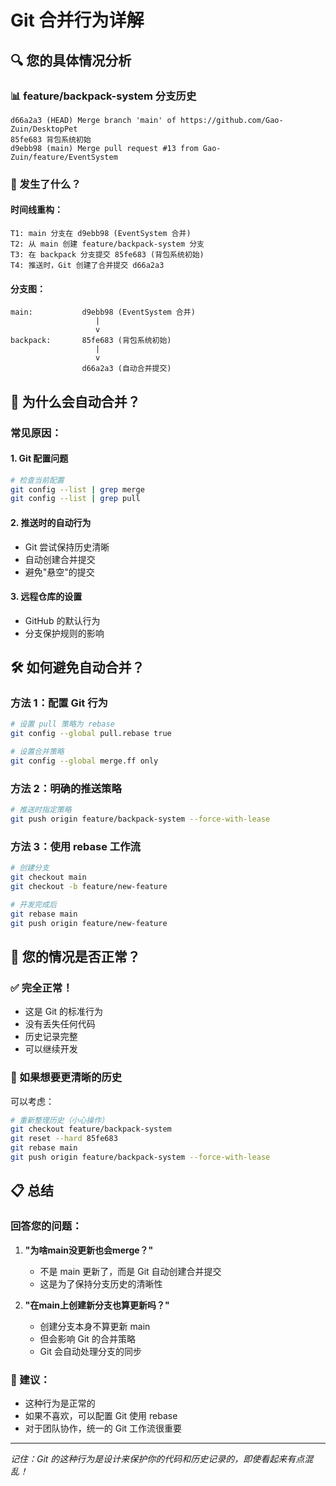 # Git 合并行为详解

## 🔍 您的具体情况分析

### 📊 feature/backpack-system 分支历史
```
d66a2a3 (HEAD) Merge branch 'main' of https://github.com/Gao-Zuin/DesktopPet
85fe683 背包系统初始
d9ebb98 (main) Merge pull request #13 from Gao-Zuin/feature/EventSystem
```

### 🎯 发生了什么？

#### 时间线重构：
```text
T1: main 分支在 d9ebb98 (EventSystem 合并)
T2: 从 main 创建 feature/backpack-system 分支
T3: 在 backpack 分支提交 85fe683 (背包系统初始)
T4: 推送时，Git 创建了合并提交 d66a2a3
```

#### 分支图：
```
main:           d9ebb98 (EventSystem 合并)
                   |
                   v
backpack:       85fe683 (背包系统初始)
                   |
                   v
                d66a2a3 (自动合并提交)
```

## 🤔 为什么会自动合并？

### 常见原因：

#### 1. **Git 配置问题**
```bash
# 检查当前配置
git config --list | grep merge
git config --list | grep pull
```

#### 2. **推送时的自动行为**
- Git 尝试保持历史清晰
- 自动创建合并提交
- 避免"悬空"的提交

#### 3. **远程仓库的设置**
- GitHub 的默认行为
- 分支保护规则的影响

## 🛠️ 如何避免自动合并？

### 方法 1：配置 Git 行为
```bash
# 设置 pull 策略为 rebase
git config --global pull.rebase true

# 设置合并策略
git config --global merge.ff only
```

### 方法 2：明确的推送策略
```bash
# 推送时指定策略
git push origin feature/backpack-system --force-with-lease
```

### 方法 3：使用 rebase 工作流
```bash
# 创建分支
git checkout main
git checkout -b feature/new-feature

# 开发完成后
git rebase main
git push origin feature/new-feature
```

## 🎯 您的情况是否正常？

### ✅ 完全正常！
- 这是 Git 的标准行为
- 没有丢失任何代码
- 历史记录完整
- 可以继续开发

### 🔄 如果想要更清晰的历史

可以考虑：
```bash
# 重新整理历史（小心操作）
git checkout feature/backpack-system
git reset --hard 85fe683
git rebase main
git push origin feature/backpack-system --force-with-lease
```

## 📋 总结

### 回答您的问题：

1. **"为啥main没更新也会merge？"**
   - 不是 main 更新了，而是 Git 自动创建合并提交
   - 这是为了保持分支历史的清晰性

2. **"在main上创建新分支也算更新吗？"**
   - 创建分支本身不算更新 main
   - 但会影响 Git 的合并策略
   - Git 会自动处理分支的同步

### 🎯 建议：
- 这种行为是正常的
- 如果不喜欢，可以配置 Git 使用 rebase
- 对于团队协作，统一的 Git 工作流很重要

---

*记住：Git 的这种行为是设计来保护你的代码和历史记录的，即使看起来有点混乱！*
